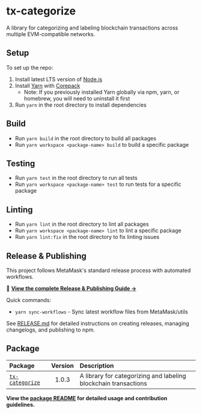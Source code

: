 # tx-categorize

A library for categorizing and labeling blockchain transactions across multiple EVM-compatible networks.

## Setup
To set up the repo:
1. Install latest LTS version of [Node.js](https://nodejs.org)
2. Install [Yarn](https://yarnpkg.com) with [Corepack](https://yarnpkg.com/corepack)
   - Note: If you previously installed Yarn globally via npm, yarn, or homebrew, you will need to uninstall it first
3. Run `yarn` in the root directory to install dependencies 

## Build
- Run `yarn build` in the root directory to build all packages
- Run `yarn workspace <package-name> build` to build a specific package

## Testing
- Run `yarn test` in the root directory to run all tests
- Run `yarn workspace <package-name> test` to run tests for a specific package

## Linting
- Run `yarn lint` in the root directory to lint all packages
- Run `yarn workspace <package-name> lint` to lint a specific package
- Run `yarn lint:fix` in the root directory to fix linting issues

## Release & Publishing

This project follows MetaMask's standard release process with automated workflows.

📖 **[View the complete Release & Publishing Guide →](RELEASE.md)**

Quick commands:
- `yarn sync-workflows` - Sync latest workflow files from MetaMask/utils

See [RELEASE.md](RELEASE.md) for detailed instructions on creating releases, managing changelogs, and publishing to npm.

## Package

| **Package**                                    | **Version** | **Description**                                                           |
|:-----------------------------------------------|:-----------:|:--------------------------------------------------------------------------|
| [`tx-categorize`](packages/tx-categorize)     | 1.0.3       | A library for categorizing and labeling blockchain transactions           |

**View the [package README](packages/tx-categorize/README.md) for detailed usage and contribution guidelines.**

